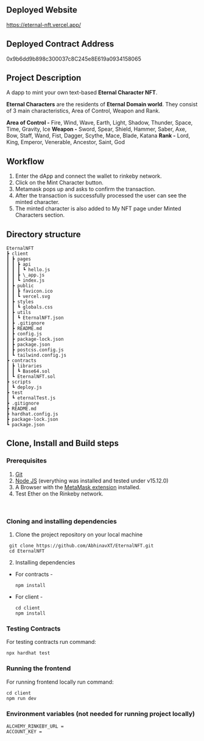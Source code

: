 ## Deployed Website

https://eternal-nft.vercel.app/

## Deployed Contract Address

0x9b6dd9b898c300037c8C245e8E619a0934158065

## Project Description

A dapp to mint your own text-based **Eternal Character NFT**.

**Eternal Characters** are the residents of **Eternal Domain world**. They consist of 3 main characteristics, Area of Control, Weapon and Rank.

**Area of Control -** Fire, Wind, Wave, Earth, Light, Shadow, Thunder, Space, Time, Gravity, Ice
**Weapon -** Sword, Spear, Shield, Hammer, Saber, Axe, Bow, Staff, Wand, Fist, Dagger, Scythe, Mace, Blade, Katana
**Rank -** Lord, King, Emperor, Venerable, Ancestor, Saint, God

## Workflow

1. Enter the dApp and connect the wallet to rinkeby network.
2. Click on the Mint Character button.
3. Metamask pops up and asks to confirm the transaction.
4. After the transaction is successfully processed the user can see the minted character.
5. The minted character is also added to My NFT page under Minted Characters section.

## Directory structure

```
EternalNFT
┣ client
┃ ┣ pages
┃ ┃ ┣ api
┃ ┃ ┃ ┗ hello.js
┃ ┃ ┣ \_app.js
┃ ┃ ┗ index.js
┃ ┣ public
┃ ┃ ┣ favicon.ico
┃ ┃ ┗ vercel.svg
┃ ┣ styles
┃ ┃ ┗ globals.css
┃ ┣ utils
┃ ┃ ┗ EternalNFT.json
┃ ┣ .gitignore
┃ ┣ README.md
┃ ┣ config.js
┃ ┣ package-lock.json
┃ ┣ package.json
┃ ┣ postcss.config.js
┃ ┗ tailwind.config.js
┣ contracts
┃ ┣ libraries
┃ ┃ ┗ Base64.sol
┃ ┗ EternalNFT.sol
┣ scripts
┃ ┗ deploy.js
┣ test
┃ ┗ eternalTest.js
┣ .gitignore
┣ README.md
┣ hardhat.config.js
┣ package-lock.json
┗ package.json
```

## Clone, Install and Build steps

### Prerequisites

1. [Git](https://git-scm.com/)
2. [Node JS](https://nodejs.org/en/) (everything was installed and tested under v15.12.0)
3. A Browser with the [MetaMask extension](https://metamask.io/) installed.
4. Test Ether on the Rinkeby network.

<br>

### Cloning and installing dependencies

1. Clone the project repository on your local machine

```
 git clone https://github.com/AbhinavXT/EternalNFT.git
 cd EternalNFT
```

2. Installing dependencies

- For contracts -
  ```
  npm install
  ```
- For client -
  ```
  cd client
  npm install
  ```

### Testing Contracts

For testing contracts run command:

```
npx hardhat test
```

### Running the frontend

For running frontend locally run command:

```
cd client
npm run dev
```

### Environment variables (not needed for running project locally)

```
ALCHEMY_RINKEBY_URL =
ACCOUNT_KEY =
```
